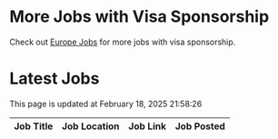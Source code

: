 # More Jobs with Visa Sponsorship

Check out [Europe Jobs](https://github.com/sureshparimi/europejobs#latest-jobs) for more jobs with visa sponsorship.

# Latest Jobs

This page is updated at February 18, 2025 21:58:26

| Job Title | Job Location | Job Link | Job Posted |
| --- | --- | --- | --- |
